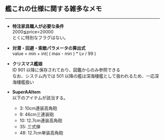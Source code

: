 ﻿## 艦これの仕様に関する雑多なメモ
---

* **特注家具職人が必要な条件**  
2000≦price<20000  
とくに特別なフラグはない。  

* **対潜・回避・索敵パラメータの算出式**  
value = min + int( ( max - min ) * Lv / 99 )

* **クリスマス艦娘**  
ID 901 以降に保存されており、図鑑からのみ参照できる  
なお、システム内では 501 以降の艦は深海棲艦として扱われるため、一応深海棲艦扱い  

* **SuperAAItem**  
以下のアイテムが該当する。
    * 3: 10cm連装高角砲
    * 9: 46cm三連装砲
    * 10: 12.7cm連装高角砲
    * 35: 三式弾
    * 48: 12.7cm単装高角砲
